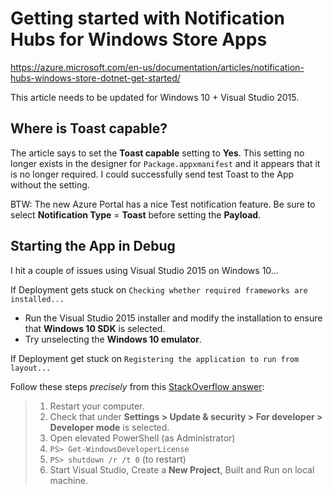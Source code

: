 # Getting started with Notification Hubs for Windows Store Apps

https://azure.microsoft.com/en-us/documentation/articles/notification-hubs-windows-store-dotnet-get-started/

This article needs to be updated for Windows 10 + Visual Studio 2015.


## Where is **Toast capable**?
The article says to set the **Toast capable** setting to **Yes**. This setting no longer exists in the
designer for `Package.appxmanifest` and it appears that it is no longer required. I could successfully
send test Toast to the App without the setting.

BTW: The new Azure Portal has a nice Test notification feature. Be sure to select **Notification Type**
= **Toast** before setting the **Payload**. 


## Starting the App in Debug
I hit a couple of issues using Visual Studio 2015 on Windows 10...

If Deployment gets stuck on `Checking whether required frameworks are installed...`

* Run the Visual Studio 2015 installer and modify the installation to ensure that 
**Windows 10 SDK** is selected.
* Try unselecting the **Windows 10 emulator**.

If Deployment get stuck on `Registering the application to run from layout...`

Follow these steps _precisely_ from this [StackOverflow answer](http://stackoverflow.com/a/32014765):

> 1. Restart your computer.
> 2. Check that under **Settings > Update & security > For developer > Developer mode** is selected.
> 3. Open elevated PowerShell (as Administrator)
> 4. `PS> Get-WindowsDeveloperLicense`
> 5. `PS> shutdown /r /t 0` (to restart)
> 6. Start Visual Studio, Create a **New Project**, Built and Run on local machine.
